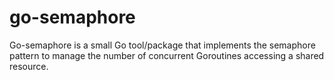 # go-semaphore
Go-semaphore is a small Go tool/package that implements the semaphore pattern 
to manage the number of concurrent Goroutines accessing a shared resource.
